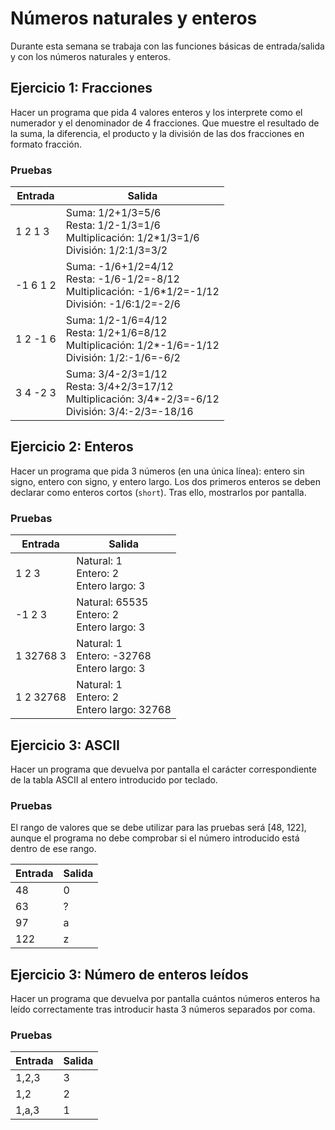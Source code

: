 # Números naturales y enteros

Durante esta semana se trabaja con las funciones básicas de entrada/salida y
con los números naturales y enteros.

## Ejercicio 1: Fracciones

Hacer un programa que pida 4 valores enteros y los interprete como el numerador
y el denominador de 4 fracciones. Que muestre el resultado de la suma, la 
diferencia, el producto y la división de las dos fracciones en formato fracción.

### Pruebas

| **Entrada** | **Salida** |
| --- | --- |
| 1 2 1 3 | Suma: 1/2+1/3=5/6<br />Resta: 1/2-1/3=1/6<br/>Multiplicación: 1/2*1/3=1/6<br/>División: 1/2:1/3=3/2 |
| -1 6 1 2 | Suma: -1/6+1/2=4/12<br />Resta: -1/6-1/2=-8/12<br />Multiplicación: -1/6*1/2=-1/12<br />División: -1/6:1/2=-2/6 |
| 1 2 -1 6 | Suma: 1/2-1/6=4/12<br />Resta: 1/2+1/6=8/12<br />Multiplicación: 1/2*-1/6=-1/12<br />División: 1/2:-1/6=-6/2
| 3 4 -2 3 | Suma: 3/4-2/3=1/12<br />Resta: 3/4+2/3=17/12<br />Multiplicación: 3/4*-2/3=-6/12<br />División: 3/4:-2/3=-18/16 |

## Ejercicio 2: Enteros

Hacer un programa que pida 3 números (en una única línea): entero sin signo, 
entero con signo, y entero largo. Los dos primeros enteros se deben declarar
como enteros cortos (`short`). Tras ello, mostrarlos por pantalla.

### Pruebas

| **Entrada** | **Salida** |
| --- | --- |
| 1 2 3 | Natural: 1<br />Entero: 2<br/>Entero largo: 3 |
| -1 2 3 | Natural: 65535<br />Entero: 2<br/>Entero largo: 3 |
| 1 32768 3 | Natural: 1<br />Entero: -32768<br/>Entero largo: 3 |
| 1 2 32768 | Natural: 1<br />Entero: 2<br/>Entero largo: 32768 |

## Ejercicio 3: ASCII

Hacer un programa que devuelva por pantalla el carácter correspondiente de la
tabla ASCII al entero introducido por teclado.

### Pruebas

El rango de valores que se debe utilizar para las pruebas será [48, 122], 
aunque el programa no debe comprobar si el número introducido está dentro de 
ese rango.

| **Entrada** | **Salida** |
| --- | --- |
| 48 | 0 |
| 63 | ? |
| 97 | a |
| 122 | z |

## Ejercicio 3: Número de enteros leídos

Hacer un programa que devuelva por pantalla cuántos números enteros ha leído
correctamente tras introducir hasta 3 números separados por coma.

### Pruebas

| **Entrada** | **Salida** |
| --- | --- |
| 1,2,3 | 3 |
| 1,2 | 2 |
| 1,a,3 | 1 |